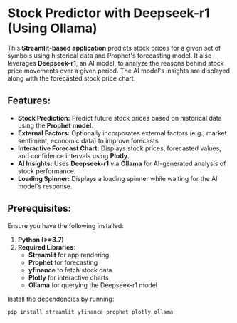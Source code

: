 # **Stock Predictor with Deepseek-r1 (Using Ollama)**

This **Streamlit-based application** predicts stock prices for a given set of symbols using historical data and Prophet's forecasting model. It also leverages **Deepseek-r1**, an AI model, to analyze the reasons behind stock price movements over a given period. The AI model's insights are displayed along with the forecasted stock price chart.

## **Features:**
- **Stock Prediction:** Predict future stock prices based on historical data using the **Prophet model**.
- **External Factors:** Optionally incorporates external factors (e.g., market sentiment, economic data) to improve forecasts.
- **Interactive Forecast Chart:** Displays stock prices, forecasted values, and confidence intervals using **Plotly**.
- **AI Insights:** Uses **Deepseek-r1** via **Ollama** for AI-generated analysis of stock performance.
- **Loading Spinner:** Displays a loading spinner while waiting for the AI model's response.

## **Prerequisites:**

Ensure you have the following installed:

1. **Python (>=3.7)**
2. **Required Libraries**:
   - **Streamlit** for app rendering
   - **Prophet** for forecasting
   - **yfinance** to fetch stock data
   - **Plotly** for interactive charts
   - **Ollama** for querying the Deepseek-r1 model

Install the dependencies by running:

```bash
pip install streamlit yfinance prophet plotly ollama
